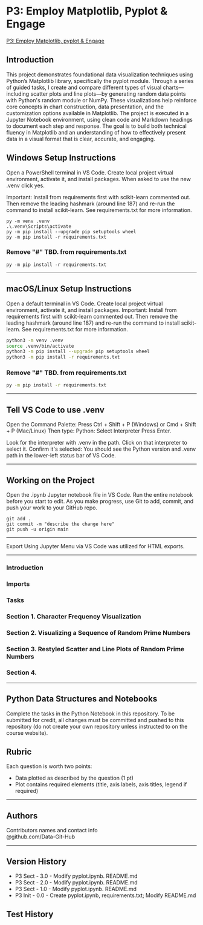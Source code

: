 # P3: Employ Matplotlib, Pyplot & Engage

[P3: Employ Matplotlib, pyplot & Engage ](https://github.com/Data-Git-Hub/Pyplot)

## Introduction
This project demonstrates foundational data visualization techniques using Python’s Matplotlib library, specifically the pyplot module. Through a series of guided tasks, I create and compare different types of visual charts—including scatter plots and line plots—by generating random data points with Python's random module or NumPy. These visualizations help reinforce core concepts in chart construction, data presentation, and the customization options available in Matplotlib. The project is executed in a Jupyter Notebook environment, using clean code and Markdown headings to document each step and response. The goal is to build both technical fluency in Matplotlib and an understanding of how to effectively present data in a visual format that is clear, accurate, and engaging. 

## Windows Setup Instructions

Open a PowerShell terminal in VS Code. 
Create local project virtual environment, activate it, and install packages. 
When asked to use the new .venv click yes. 

Important: Install from requirements first with scikit-learn commented out. 
Then remove the leading hashmark (around line 187) and re-run the command to install scikit-learn.
See requirements.txt for more information. 


```shell
py -m venv .venv
.\.venv\Scripts\activate
py -m pip install --upgrade pip setuptools wheel
py -m pip install -r requirements.txt
```
### Remove "#" TBD. from requirements.txt

```shell
py -m pip install -r requirements.txt
```

---

## macOS/Linux Setup Instructions

Open a default terminal in VS Code. 
Create local project virtual environment, activate it, and install packages. 
Important: Install from requirements first with scikit-learn commented out. 
Then remove the leading hashmark (around line 187) and re-run the command to install scikit-learn.
See requirements.txt for more information. 

```zsh
python3 -m venv .venv
source .venv/bin/activate
python3 -m pip install --upgrade pip setuptools wheel
python3 -m pip install -r requirements.txt
```

### Remove "#" TBD. from requirements.txt

```zsh
py -m pip install -r requirements.txt
```

---

## Tell VS Code to use .venv

Open the Command Palette: Press Ctrl + Shift + P (Windows) or Cmd + Shift + P (Mac/Linux)
Then type: Python: Select Interpreter
Press Enter.

Look for the interpreter with .venv in the path.
Click on that interpreter to select it.
Confirm it's selected: You should see the Python version and .venv path in the lower-left status bar of VS Code.

---

## Working on the Project

Open the .ipynb Jupyter notebook file in VS Code. 
Run the entire notebook before you start to edit. 
As you make progress, use Git to add, commit, and push your work to your GitHub repo.

```shell
git add .
git commit -m "describe the change here"
git push -u origin main
```

---

Export Using Jupyter Menu via VS Code was utilized for HTML exports.

---

### Introduction

### Imports

### Tasks

### Section 1. Character Frequency Visualization

### Section 2. Visualizing a Sequence of Random Prime Numbers

### Section 3. Restyled Scatter and Line Plots of Random Prime Numbers

### Section 4.

---

## Python Data Structures and Notebooks

Complete the tasks in the Python Notebook in this repository.
To be submitted for credit, all changes must be committed and pushed to this repository (do not create your own repository unless instructed to on the course website).

## Rubric

Each question is worth two points: 

* Data plotted as described by the question (1 pt)
* Plot contains required elements (title, axis labels, axis titles, legend if required)

---

## Authors

Contributors names and contact info <br>
@github.com/Data-Git-Hub <br>

---

## Version History
- P3 Sect - 3.0 - Modify pyplot.ipynb. README.md
- P3 Sect - 2.0 - Modify pyplot.ipynb. README.md
- P3 Sect - 1.0 - Modify pyplot.ipynb. README.md
- P3 Init - 0.0 - Create pyplot.ipynb, requirements.txt; Modify README.md 
## Test History 